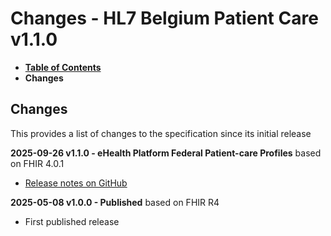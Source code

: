 # Changes - HL7 Belgium Patient Care v1.1.0

* [**Table of Contents**](toc.md)
* **Changes**

## Changes

 This provides a list of changes to the specification since its initial release 

**2025-09-26 v1.1.0 - eHealth Platform Federal Patient-care Profiles** based on FHIR 4.0.1

* [Release notes on GitHub](https://github.com/hl7-be/patient-care/releases/tag/v1.1.0)

 **2025-05-08 v1.0.0 - Published** based on FHIR R4 

* First published release

